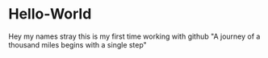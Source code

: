 # Hello-World

Hey my names stray this is my first time working with github
"A journey of a thousand miles begins with a single step" 
